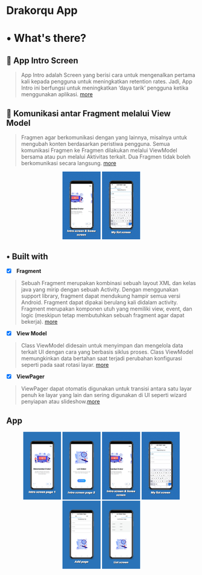 # Drakorqu App 

# • What's there?

## 📱 App Intro Screen
> App Intro adalah Screen yang berisi cara untuk mengenalkan pertama kali kepada pengguna untuk meningkatkan retention rates. Jadi, App Intro ini berfungsi untuk meningkatkan ‘daya tarik’ pengguna ketika menggunakan aplikasi.
[more](https://moxspoy.medium.com/tutorial-membuat-app-intro-atau-onboard-screen-di-android-studio-1fe27258f54c)

## 📱 Komunikasi antar Fragment melalui View Model
> Fragmen agar berkomunikasi dengan yang lainnya, misalnya untuk mengubah konten berdasarkan peristiwa pengguna. Semua komunikasi Fragmen ke Fragmen dilakukan melalui ViewModel bersama atau pun melalui Aktivitas terkait. Dua Fragmen tidak boleh berkomunikasi secara langsung.
> [more](https://developer.android.com/training/basics/fragments/communicating?hl=id)


<p align="center">
  <a <code><img width="20%" src="https://github.com/rensimeila04/FragmentWithViewModel/blob/master/drakorqu%20screenshots/intro%20home.gif"></code>
  </a>
  <a <code><img width="20%" src="https://github.com/rensimeila04/FragmentWithViewModel/blob/master/drakorqu%20screenshots/my%20list.gif"></code>
  </a>
 </p>
 
 ## • Built with
 - [x] <b> Fragment </b>
> Sebuah Fragment merupakan kombinasi sebuah layout XML dan kelas java yang mirip dengan sebuah Activity.
Dengan menggunakan support library, fragment dapat mendukung hampir semua versi Android.
Fragment dapat dipakai berulang kali didalam activity.
Fragment merupakan komponen utuh yang memiliki view, event, dan logic (meskipun tetap membutuhkan sebuah fragment agar dapat bekerja). [more](https://developer.android.com/guide/components/fragments?hl=id)
- [x] <b> View Model </b>
> Class ViewModel didesain untuk menyimpan dan mengelola data terkait UI dengan cara yang berbasis siklus proses. Class ViewModel memungkinkan data bertahan saat terjadi perubahan konfigurasi seperti pada saat rotasi layar. [more](https://developer.android.com/topic/libraries/architecture/viewmodel?hl=id)
- [x] <b> ViewPager </b>
> ViewPager dapat otomatis digunakan untuk transisi antara satu layar penuh ke layar yang lain dan sering digunakan di UI seperti wizard penyiapan atau slideshow.[more](https://developer.android.com/training/animation/screen-slide)

## App
<p align="center">
  <a <code><img width="20%" src="https://github.com/rensimeila04/FragmentWithViewModel/blob/master/drakorqu%20screenshots/intro1.jpg"></code>
  </a>
  <a <code><img width="20%" src="https://github.com/rensimeila04/FragmentWithViewModel/blob/master/drakorqu%20screenshots/intro2.jpg"></code>
  </a>
  <a <code><img width="20%" src="https://github.com/rensimeila04/FragmentWithViewModel/blob/master/drakorqu%20screenshots/intro%20home.gif"></code>
  </a>
  <a <code><img width="20%" src="https://github.com/rensimeila04/FragmentWithViewModel/blob/master/drakorqu%20screenshots/my%20list.gif"></code>
  </a>
  <a <code><img width="20%" src="https://github.com/rensimeila04/FragmentWithViewModel/blob/master/drakorqu%20screenshots/add.jpg"></code>
  </a>
  <a <code><img width="20%" src="https://github.com/rensimeila04/FragmentWithViewModel/blob/master/drakorqu%20screenshots/list.jpg"></code>
  </a>
  
 </p>

